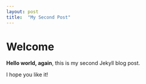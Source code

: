 ```yaml
---
layout: post
title:  "My Second Post"
---
```


# Welcome

**Hello world, again**, this is my second Jekyll blog post.

I hope you like it!
